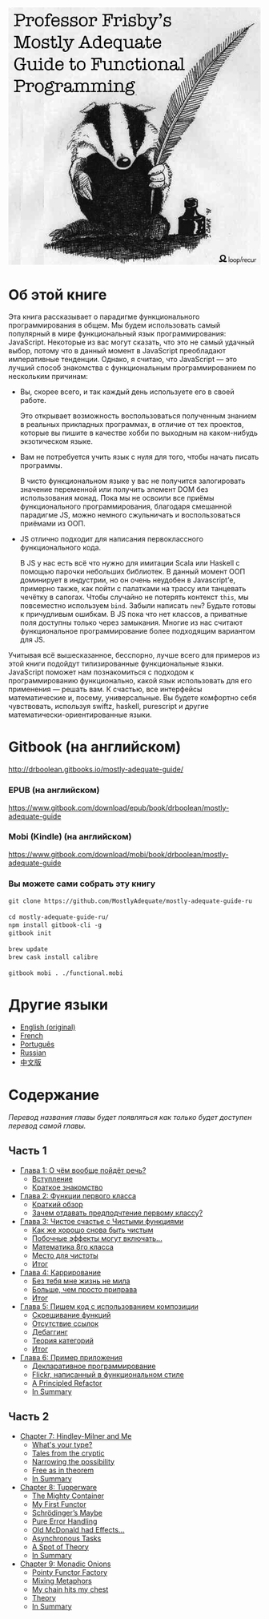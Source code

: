 <img src="images/cover.png"/>

# Об этой книге

Эта книга рассказывает о парадигме функционального программирования в общем. Мы будем использовать самый популярный в мире функциональный язык программирования: JavaScript. Некоторые из вас могут сказать, что это не самый удачный выбор, потому что в данный момент в JavaScript преобладают императивные тенденции. Однако, я считаю, что JavaScript — это лучший способ знакомства с функциональным программированием по нескольким причинам:

 * Вы, скорее всего, и так каждый день используете его в своей работе.

    Это открывает возможность воспользоваться полученным знанием в реальных прикладных программах, в отличие от тех проектов, которые вы пишите в качестве хобби по выходным на каком-нибудь экзотическом языке.

 * Вам не потребуется учить язык с нуля для того, чтобы начать писать программы.

    В чисто функциональном языке у вас не получится залогировать значение переменной или получить элемент DOM без использования монад. Пока мы не освоили все приёмы функционального программирования, благодаря смешанной парадигме JS, можно немного сжульничать и воспользоваться приёмами из ООП.

 * JS отлично подходит для написания первоклассного функционального кода.

    В JS у нас есть всё что нужно для имитации Scala или Haskell с помощью парочки небольших библиотек. В данный момент ООП доминирует в индустрии, но он очень неудобен в Javascript’е, примерно также, как пойти с палатками на трассу или танцевать чечётку в сапогах. Чтобы случайно не потерять контекст `this`, мы повсеместно используем `bind`. Забыли написать `new`? Будьте готовы к причудливым ошибкам. В JS пока что нет классов, а приватные поля доступны только через замыкания.  Многие из нас считают функциональное программирование более подходящим вариантом для JS.

Учитывая всё вышесказанное, бесспорно, лучше всего для примеров из этой книги подойдут типизированные функциональные языки. JavaScript поможет нам познакомиться с подходом к программированию функционально, какой язык использовать для его применения — решать вам. К счастью, все интерфейсы математические и, посему, универсальные. Вы будете комфортно себя чувствовать, используя swiftz, haskell, purescript и другие математически-ориентированные языки.


# Gitbook (на английском)

http://drboolean.gitbooks.io/mostly-adequate-guide/

### EPUB (на английском)

https://www.gitbook.com/download/epub/book/drboolean/mostly-adequate-guide

### Mobi (Kindle) (на английском)

https://www.gitbook.com/download/mobi/book/drboolean/mostly-adequate-guide

### Вы можете сами собрать эту книгу

```
git clone https://github.com/MostlyAdequate/mostly-adequate-guide-ru

cd mostly-adequate-guide-ru/
npm install gitbook-cli -g
gitbook init

brew update
brew cask install calibre

gitbook mobi . ./functional.mobi
```

# Другие языки

* [English (original)](https://github.com/MostlyAdequate/mostly-adequate-guide)
* [French](https://github.com/MostlyAdequate/mostly-adequate-guide-fr)
* [Português](https://github.com/MostlyAdequate/mostly-adequate-guide-pt-BR)
* [Russian](https://github.com/MostlyAdequate/mostly-adequate-guide-ru)
* [中文版](https://github.com/llh911001/mostly-adequate-guide-chinese)


# Содержание

*Перевод названия главы будет появляться как только будет доступен перевод самой главы.*

## Часть 1

* [Глава 1: О чём вообще пойдёт речь?](ch1-ru.md)
  * [Вступление](ch1-ru.md#Вступление)
  * [Краткое знакомство](ch1-ru.md#Краткое-знакомство)
* [Глава 2: Функции первого класса](ch2-ru.md)
  * [Краткий обзор](ch2-ru.md#Краткий-обзор)
  * [Зачем отдавать предподчтение первому классу?](ch2-ru.md#Зачем-отдавать-предподчтение-первому-классу)
* [Глава 3: Чистое счастье с Чистыми функциями](ch3-ru.md)
  * [Как же хорошо снова быть чистым](ch3-ru.md#Как-же-хорошо-снова-быть-чистым)
  * [Побочные эффекты могут включать...](ch3-ru.md#Побочные-эффекты-могут-включать)
  * [Математика 8го класса](ch3-ru.md##Математика-8го-класса)
  * [Место для чистоты](ch3-ru.md#Место-для-чистоты)
  * [Итог](ch3-ru.md#Итог)
* [Глава 4: Каррирование](ch4-ru.md)
  * [Без тебя мне жизнь не мила](ch4-ru.md#Без-тебя-мне-жизнь-не-мила)
  * [Больше, чем просто приправа](ch4-ru.md#Больше-чем-просто-приправа)
  * [Итог](ch4-ru.md#Итог)
* [Глава 5: Пишем код с использованием композиции](ch5-ru.md)
  * [Скрещивание функций](ch5-ru.md#Скрещивание-функций)
  * [Отсутствие ссылок](ch5-ru.md#Отсутствие-ссылок)
  * [Дебаггинг](ch5-ru.md#Дебаггинг)
  * [Теория категорий](ch5-ru.md#Теория-категорий)
  * [Итог](ch5-ru.md#Итог)
* [Глава 6: Пример приложения](ch6-ru.md)
  * [Декларативное программирование](ch6-ru.md#Декларативное-программирование)
  * [Flickr, написанный в функциональном стиле](ch6-ru.md#Flickr-в-функциональном-стиле)
  * [A Principled Refactor](ch6-ru.md#Принципиональный-рефакторинг)
  * [In Summary](ch6-ru.md#Итог)

## Часть 2

* [Chapter 7: Hindley-Milner and Me](ch7.md)
  * [What's your type?](ch7.md#whats-your-type)
  * [Tales from the cryptic](ch7.md#tales-from-the-cryptic)
  * [Narrowing the possibility](ch7.md#narrowing-the-possibility)
  * [Free as in theorem](ch7.md#free-as-in-theorem)
  * [In Summary](ch7.md#in-summary)
* [Chapter 8: Tupperware](ch8.md)
  * [The Mighty Container](ch8.md#the-mighty-container)
  * [My First Functor](ch8.md#my-first-functor)
  * [Schrödinger’s Maybe](ch8.md#schrodingers-maybe)
  * [Pure Error Handling](ch8.md#pure-error-handling)
  * [Old McDonald had Effects…](ch8.md#old-mcdonald-had-effects)
  * [Asynchronous Tasks](ch8.md#asynchronous-tasks)
  * [A Spot of Theory](ch8.md#a-spot-of-theory)
  * [In Summary](ch8.md#in-summary)
* [Chapter 9: Monadic Onions](ch9.md)
  * [Pointy Functor Factory](ch9.md#pointy-functor-factory)
  * [Mixing Metaphors](ch9.md#mixing-metaphors)
  * [My chain hits my chest](ch9.md#my-chain-hits-my-chest)
  * [Theory](ch9.md#theory)
  * [In Summary](ch9.md#in-summary)
